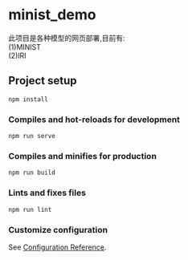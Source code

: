 # minist_demo
此项目是各种模型的网页部署,目前有:  
(1)MINIST  
(2)IRI  
## Project setup
```
npm install
```

### Compiles and hot-reloads for development
```
npm run serve
```

### Compiles and minifies for production
```
npm run build
```

### Lints and fixes files
```
npm run lint
```

### Customize configuration
See [Configuration Reference](https://cli.vuejs.org/config/).

